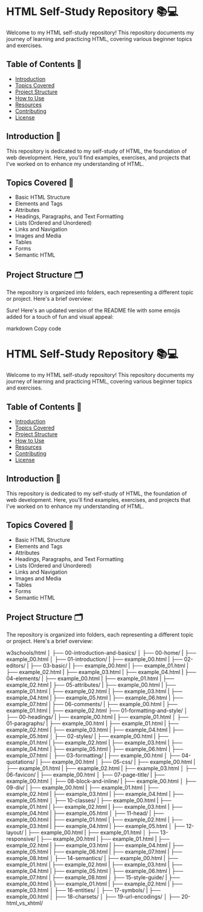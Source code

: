 # HTML Self-Study Repository 📚💻

Welcome to my HTML self-study repository! This repository documents my journey of learning and practicing HTML, covering various beginner topics and exercises.

## Table of Contents 📑

- [Introduction](#introduction)
- [Topics Covered](#topics-covered)
- [Project Structure](#project-structure)
- [How to Use](#how-to-use)
- [Resources](#resources)
- [Contributing](#contributing)
- [License](#license)

## Introduction 🌟

This repository is dedicated to my self-study of HTML, the foundation of web development. Here, you'll find examples, exercises, and projects that I've worked on to enhance my understanding of HTML.

## Topics Covered 📝

- Basic HTML Structure
- Elements and Tags
- Attributes
- Headings, Paragraphs, and Text Formatting
- Lists (Ordered and Unordered)
- Links and Navigation
- Images and Media
- Tables
- Forms
- Semantic HTML

## Project Structure 🗂️

The repository is organized into folders, each representing a different topic or project. Here's a brief overview:

Sure! Here's an updated version of the README file with some emojis added for a touch of fun and visual appeal:

markdown
Copy code
# HTML Self-Study Repository 📚💻

Welcome to my HTML self-study repository! This repository documents my journey of learning and practicing HTML, covering various beginner topics and exercises.

## Table of Contents 📑

- [Introduction](#introduction)
- [Topics Covered](#topics-covered)
- [Project Structure](#project-structure)
- [How to Use](#how-to-use)
- [Resources](#resources)
- [Contributing](#contributing)
- [License](#license)

## Introduction 🌟

This repository is dedicated to my self-study of HTML, the foundation of web development. Here, you'll find examples, exercises, and projects that I've worked on to enhance my understanding of HTML.

## Topics Covered 📝

- Basic HTML Structure
- Elements and Tags
- Attributes
- Headings, Paragraphs, and Text Formatting
- Lists (Ordered and Unordered)
- Links and Navigation
- Images and Media
- Tables
- Forms
- Semantic HTML

## Project Structure 🗂️

The repository is organized into folders, each representing a different topic or project. Here's a brief overview:

w3schools/html
│
├── 00-introduction-and-basics/
│ ├── 00-home/
|  ├── example_00.html
│ ├── 01-introduction/
|  ├── example_00.html
| ├── 02-editors/
| ├── 03-basic/
|  ├── example_00.html
|  ├── example_01.html
|  ├── example_02.html
|  ├── example_03.html
|  ├── example_04.html
| ├── 04-elements/
|  ├── example_00.html
|  ├── example_01.html
|  ├── example_02.html
| ├── 05-attributes/
|  ├── example_00.html
|  ├── example_01.html
|  ├── example_02.html
|  ├── example_03.html
|  ├── example_04.html
|  ├── example_05.html
|  ├── example_06.html
|  ├── example_07.html
| ├── 06-comments/
|  ├── example_00.html
|  ├── example_01.html
|  ├── example_02.html
├── 01-formatting-and-style/
│ ├── 00-headings/
|  ├── example_00.html
|  ├── example_01.html
│ ├── 01-paragraphs/
|  ├── example_00.html
|  ├── example_01.html
|  ├── example_02.html
|  ├── example_03.html
|  ├── example_04.html
|  ├── example_05.html
│ ├── 02-styles/
|  ├── example_00.html
|  ├── example_01.html
|  ├── example_02.html
|  ├── example_03.html
|  ├── example_04.html
|  ├── example_05.html
|  ├── example_06.html
|  ├── example_07.html
│ ├── 03-formatting/
|  ├── example_00.html
│ ├── 04-quotations/
|  ├── example_00.html
│ ├── 05-css/
|  ├── example_00.html
|  ├── example_01.html
|  ├── example_02.html
|  ├── example_03.html
│ ├── 06-favicon/
|  ├── example_00.html
│ ├── 07-page-title/
|  ├── example_00.html
│ ├── 08-block-and-inline/
|  ├── example_00.html
│ ├── 09-div/
|  ├── example_00.html
|  ├── example_01.html
|  ├── example_02.html
|  ├── example_03.html
|  ├── example_04.html
|  ├── example_05.html
│ ├── 10-classes/
|  ├── example_00.html
|  ├── example_01.html
|  ├── example_02.html
|  ├── example_03.html
|  ├── example_04.html
|  ├── example_05.html
│ ├── 11-head/
|  ├── example_00.html
|  ├── example_01.html
|  ├── example_02.html
|  ├── example_03.html
|  ├── example_04.html
|  ├── example_05.html
│ ├── 12-layout/
|  ├── example_00.html
|  ├── example_01.html
│ ├── 13-responsive/
|  ├── example_00.html
|  ├── example_01.html
|  ├── example_02.html
|  ├── example_03.html
|  ├── example_04.html
|  ├── example_05.html
|  ├── example_06.html
|  ├── example_07.html
|  ├── example_08.html
│ ├── 14-semantics/
|  ├── example_00.html
|  ├── example_01.html
|  ├── example_02.html
|  ├── example_03.html
|  ├── example_04.html
|  ├── example_05.html
|  ├── example_06.html
|  ├── example_07.html
|  ├── example_08.html
│ ├── 15-style-guide/
|  ├── example_00.html
|  ├── example_01.html
|  ├── example_02.html
|  ├── example_03.html
│ ├── 16-entities/
│ ├── 17-symbols/
|  ├── example_00.html
│ ├── 18-charsets/
│ ├── 19-url-encodings/
│ ├── 20-html_vs_xhtml/